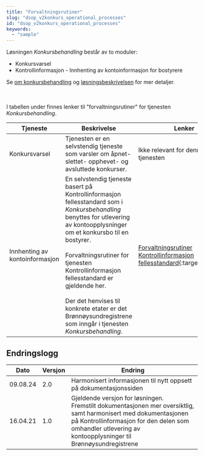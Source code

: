 ```yaml
---
title: "Forvaltningsrutiner"
slug: "dsop_v2konkurs_operational_processes"
id: "dsop_v2konkurs_operational_processes"
keywords:
  - "sample"
---
```


Løsningen *Konkursbehandling* består av to moduler: 

* Konkursvarsel
* Kontrollinformasjon - Innhenting av kontoinformasjon for bostyrere

Se [om konkursbehandling](https://dokumentasjon.dsop.no/dsop_v2konkurs_about.html) og 
[løsningsbeskrivelsen](https://dokumentasjon.dsop.no/dsop_v2konkurs_løsningsbeskrivelse.html) for mer detaljer.

<br><br>
I tabellen under finnes lenker til "forvaltningsrutiner" for tjenesten *Konkursbehandling*.

| Tjeneste                       | Beskrivelse                                                                                                                                                                                                                                                                                                                                                                                       | Lenker                                                                                                                                                     |
|--------------------------------|---------------------------------------------------------------------------------------------------------------------------------------------------------------------------------------------------------------------------------------------------------------------------------------------------------------------------------------------------------------------------------------------------|------------------------------------------------------------------------------------------------------------------------------------------------------------|
| Konkursvarsel                  | Tjenesten er en selvstendig tjeneste som varsler om åpnet- slettet- opphevet- og avsluttede konkurser.                                                                                                                                                                                                                                                                                            | Ikke relevant for denne tjenesten                                                                                                                          |
| Innhenting av kontoinformasjon | En selvstendig tjeneste basert på Kontrollinformasjon fellesstandard som i *Konkursbehandling* benyttes for utlevering av kontoopplysninger om et konkursbo til en bostyrer. <br><br>Forvaltningsrutiner for tjenesten Kontrollinformasjon fellesstandard er gjeldende her. <br><br>Der det henvises til konkrete etater er det Brønnøysundregistrene som inngår i tjenesten *Konkursbehandling*. | [Forvaltningsrutiner Kontrollinformasjon fellesstandard](https://dokumentasjon.dsop.no/dsop_v2fellesstandard_operational_processes.html){:target="_blank"} |


## Endringslogg

| Dato     | Versjon | Endring                                                                                                                                                                                                                           |
|----------|---------|-----------------------------------------------------------------------------------------------------------------------------------------------------------------------------------------------------------------------------------|
| 09.08.24 | 2.0     | Harmonisert informasjonen til nytt oppsett på dokumentasjonssiden                                                                                                                                                                 |
| 16.04.21 | 1.0     | Gjeldende versjon for løsningen. <br>Fremstilt dokumentasjonen mer oversiktlig, samt harmonisert med dokumentasjonen på Kontrollinformasjon for den delen som omhandler utlevering av kontoopplysninger til Brønnøysundregistrene |
